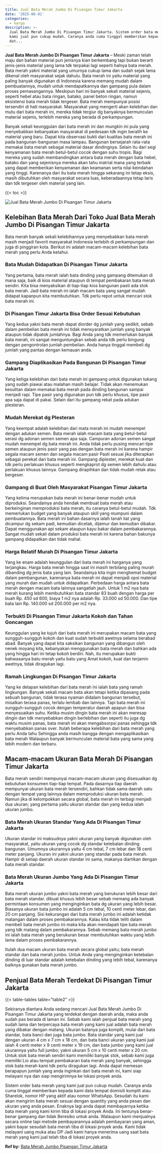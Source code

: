 ```yaml
---
title: Jual Bata Merah Jumbo Di Pisangan Timur Jakarta
date: '2025-06-01'
categories:
  - harga
description: >-
  Jual Bata Merah Jumbo Di Pisangan Timur Jakarta. Sistem order bata merah yang
  kami jual pun cukup mudah. Caranya anda cuma tinggal memberikan kepada kami
  dat...
---
```


**Jual Bata Merah Jumbo Di Pisangan Timur Jakarta** – Meski zaman telah maju dan bahan material pun jenisnya kian berkembang tapi bukan berarti jenis-jenis material yang lama tdk terpakai lagi seperti halnya bata merah. Bata merah yakni material yang umurnya cukup lama dan sudah sejak lama dikenal oleh masyarakat sejak dahulu. Bata merah ini yaitu material yang paling banyak digunakan di Indonesia karena memang mudah dalam pembuatannya, mudah untuk mendapatkannya dan gampang pula dalam proses pemasangannya. Meskipun hari ini banyak sekali material sejenis, seperti hebel atau bata ringan, batako, panel beton ringan, namun eksistensi bata merah tidak tergeser. Bata merah mempunyai posisi tersendiri di hati masyarakat. Masyarakat yang mengerti akan kelebihan dan mutu dari bata merah ini, mereka tidak tergiur dg banyaknya bermunculan material sejenis, terlebih mereka yang berada di perkampungan.

Banyak sekali keunggulan dari bata merah ini dan mungkin ini pula yang menyebabkan kebanyakan masyarakat di pedesaan tdk ingin beralih ke material yang baru. Dapat kita observasi bukti dari kualitas bata merah ini pada bangunan-bangunan masa lampau. Bangunan bersejarah rata-rata memakai bata merah sebagai material dasar dindingnya. Selain itu dari segi kenyamanan bata merah betul-betul cocok dengan suhu tropis. Bagi mereka yang sudah membandingkan antara bata merah dengan bata hebel, batako dan yang sejenisnya mereka akan tahu matrial mana yang terbaik yang dapat memberikan kenyamanan dan keamanan serta nilai keindahan yang tinggi. Karenanya dari itu bata merah hingga sekarang ini tetap eksis, masih dibutuhkan oleh masyarakat secara luas, keberadaannya tetap laris dan tdk tergeser oleh material yang lain.

{{< toc >}}

![Jual Bata Merah Jumbo Di Pisangan Timur Jakarta](/images/jual-bata-merah-25.png)

## Kelebihan Bata Merah Dari Toko Jual Bata Merah Jumbo Di Pisangan Timur Jakarta

Bata merah banyak sekali kelebihannya yang menyebabkan bata merah masih menjadi favorit masyarakat Indonesia terlebih di perkampungan dan juga di pinggiran kota. Berikut ini adalah macam-macam kelebihan bata merah yang perlu Anda ketahui.

### Bata Mudah Didapatkan Di Pisangan Timur Jakarta

Yang pertama, bata merah ialah bata dinding yang gampang ditemukan di mana saja, baik di kios material ataupun di tempat pembakaran bata merah sendiri. Kita bisa menyaksikan di tiap-tiap kios bangunan pasti ada stok bata merah. Jadi bata merah ini ialah macam bata yang sangat mudah didapat kapanpun kita membutuhkan. Tdk perlu repot untuk mencari stok bata merah ini.

### Di Pisangan Timur Jakarta Bisa Order Sesuai Kebutuhan

Yang kedua yakni bata merah dapat diorder dg jumlah yang sedikit, sebab dalam pembelian bata merah ini tidak mensyaratkan jumlah yang banyak ataupun tidak dipatok jumlahnya. Bagi Anda yang tdk memerlukan banyak bata merah, ini sangat menguntungkan sebab anda tdk perlu bingung dengan pengontrolan jumlah pembelian. Anda hanya tinggal membeli dg jumlah yang pantas dengan kemauan anda.

### Gampang Diaplikasikan Pada Bangunan Di Pisangan Timur Jakarta

Yang ketiga kelebihan dari bata merah ini gampang untuk digunakan tukang yang sudah piawai atau malahan masih belajar. Tidak akan menemukan kesulitan dalam memakai bata merah pada dinding bangunan sampai menjadi rapi. Tipe pasir yang digunakan pun tdk perlu khusus, tipe pasir apa saja dapat di pakai. Selain dari itu gampang rekat pada adukan plesteran.

### Mudah Merekat dg Plesteran

Yang keempat adalah kelebihan dari mata merah ini mudah menempel dengan adukan semen. Bata merah ialah macam bata yang betul-betul serasi dg adonan semen semen apa saja. Campuran adonan semen sangat mudah menempel dg bata merah ini. Anda tidak perlu pusing mencari tipe semen ataupun jenis pasir yang pas dengan bata merah ini karena hampir segala macam semen dan segala macam pasir Pasti sesuai jika diterapkan sebagai perekat dari bata merah ini. Gampang diplester, merekat kuat dan tdk perlu perlakuan khusus seperti mengkaprot dg semen lebih dahulu atau perlakuan khusus lainnya. Gampang dirapihkan dan tidak mudah retak atau bergeser.

### Gampang di Buat Oleh Masyarakat Pisangan Timur Jakarta

Yang kelima merupakan bata merah ini benar-benar mudah untuk diproduksi. Seandainya anda hendak membuat bata merah atau berkeinginan memproduksi bata merah, itu caranya betul-betul mudah. Tdk memerlukan budget yang banyak ataupun skill yang mumpuni dalam pembuatannya. Bata merah ini bahan dasarnya ialah tanah liat yang dicampur dg sekam padi, kemudian dicetak, dijemur dan kemudian dibakar. Dapat menggunakan api sekam ataupun kayu bakar dalam pembakarannya. Sangat mudah sekali dalam produksi bata merah ini karena bahan bakunya gampang didapatkan dan tidak mahal.

### Harga Relatif Murah Di Pisangan Timur Jakarta

Yang ke enam adalah keunggulan dari bata merah ini harganya yang terjangkau. Harga bata merah hingga saat ini masih terbilang paling murah dibanding dg jenis bata yang lain. Seandainya kita ingin menghemat budget dalam pembangunan, karenanya bata merah ini dapat menjadi opsi material yang murah dan mudah untuk didapatkan. Perbedaan harga antara bata merah dengan macam bata lainnya sangatlah jauh. Untuk 1 m2 nya bata merah kurang lebih membutuhkan bata standar 83 buah dengan harga per buah Rp. 450 sd 600, biaya 1 m2 nya adalah Rp. 33.000 sd 50.000. Dan tipe bata lain Rp. 140.000 sd 200.000 per m2 nya.

### Terbukti Di Pisangan Timur Jakarta Kokoh dan Tahan Goncangan

Keunggulan yang ke tujuh dari bata merah ini merupakan macam bata yang sungguh-sungguh kokoh dan kuat sudah terbukti awetnya selama berabad abad. Banyak yang dapat kita saksikan bangunan yang dibangun oleh nenek moyang kita, kebanyakan menggunakan bata merah dan bahkan ada yang hingga hari ini tetap kokoh berdiri. Nah, itu merupakan bukti bahwasanya batu merah yaitu batu yang Amat kokoh, kuat dan terjamin awetnya, tidak diragukan lagi.

### Ramah Lingkungan Di Pisangan Timur Jakarta

Yang ke delapan kelebihan dari bata merah ini ialah bata yang ramah lingkungan. Banyak sekali macam bata akan tetapi ketika dipasang pada sebuah bangunan, tidak terasa nyaman didalam bangunan tersebut, misalkan terasa panas, terlalu lembab dan lainnya. Tapi bata merah ini sungguh-sungguh cocok dengan temperatur daerah apapun dan bisa menyesuaikan suhu. Ketika musim dingin bata merah ini akan meresap dingin dan tdk menyebabkan dingin berlebihan dan seperti itu juga dg waktu musim panas, bata merah ini akan mengabsorpsi panas sehingga tdk menyebabkan panas over. Itulah beberapa kelebihan dari bata merah yang perlu Anda tahu Sehingga anda masih bangga dengan mengaplikasikan bata merah Walaupun banyak bermunculan material bata yang sama yang lebih modern dan terbaru.

## Macam-macam Ukuran Bata Merah Di Pisangan Timur Jakarta

Bata merah sendiri mempunyai macam-macam ukuran yang disesuaikan dg kebutuhan konsumen tiap-tiap tempat. Pada dasarnya tiap daerah mempunyai ukuran bata merah tersendiri, bahkan tidak sama daerah satu dengan tempat yang lainnya dalam memproduksi ukuran bata merah. Namun jika di kelompokkan secara global, bata merah ini terbagi menjadi dua ukuran; yang pertama yaitu ukuran standar dan yang kedua ialah ukuran jumbo.

### Bata Merah Ukuran Standar Yang Ada Di Pisangan Timur Jakarta

Ukuran standar ini maksudnya yakni ukuran yang banyak digunakan oleh masyarakat, yaitu ukuran yang cocok dg standar ketebalan dinding bangunan. Umumnya ukurannya yaitu 4 cm tebal, 7 cm lebar dan 18 centi meter panjang. Ukuran ini yakni ukuran yang standar pada bata merah. Hampir di setiap daerah ukuran standar ini sama, makanya diartikan dengan bata merah standar.

### Bata Merah Ukuran Jumbo Yang Ada Di Pisangan Timur Jakarta

Bata merah ukuran jumbo yakni bata merah yang berukuran lebih besar dari bata merah standar. dibuat khusus lebih besar sebab memang ada banyak permintaan konsumen yang menginginkan bata dg ukuran yang lebih besar. Biasanya ukuran bata jumbo ini adalah 5 cm tebal, 10 centi meter lebar, dan 20 cm panjang. Sisi kekurangan dari bata merah jumbo ini adalah ketidak matangan dalam proses pembakarannya. Kalau kita tidak teliti dalam membeli bata merah jumbo ini maka kita akan mendapati tipe bata merah yang tdk matang dalam pembakarannya. Sebab memang bata merah jumbo ini ialah bata merah yang berukuran besar membutuhkan waktu yang lebih lama dalam proses pembakarannya.

Itulah dua macam ukuran bata merah secara global yaitu; bata merah standar dan bata merah jumbo. Untuk Anda yang menginginkan ketebalan dinding di luar standar adalah ketebalan dinding yang lebih tebal, karenanya baiknya gunakan bata merah jumbo.

## Penjual Bata Merah Terdekat Di Pisangan Timur Jakarta

{{< table-tables table="table2" >}}

Sekiranya diantara Anda sedang mencari Jual Bata Merah Jumbo Di Pisangan Timur Jakarta yang terdekat dengan daerah anda, maka anda sudah pas berada di laman ini. Sebab kami ialah penjual bata merah yang sudah lama dan terpercaya bata merah yang kami jual adalah bata merah yang dibakar dengan matang. Ukuran batanya juga komplit, mulai dari bata standar, bata banci dan juga bata jumbo. Bata standar yang kami jual dengan ukuran 4 cm x 7 cm x 18 cm, dan bata banci ukuran yang kami jual ialah 4 centi meter x 9 centi meter x 19 cm, dan bata jumbo yang kami jual ukurannya yaitu full jumbo; yakni ukuran 5 cm x 10 centi meter x 20 cm. Untuk stok bata merah sendiri kami memiliki banyak stok, sebab kami juga memiliki Lio atau tempat pembakaran bata merah yang banyak, sehingga stok bata merah kami tdk perlu diragukan lagi. Anda dapat memesan berapapun jumlah yang anda inginkan dari bata merah ini, kami siap melayani nya dan siap mengirimnya ke lokasi proyek anda.

Sistem order bata merah yang kami jual pun cukup mudah. Caranya anda cuma tinggal memberikan kepada kami data tempat domisili komplit atau Sharelok, nomor HP yang aktif atau nomor WhatsApp. Sesudah itu kami akan mengirim bata merah sesuai dengan quantity yang anda pesan dan ukuran yang anda pesan. Enaknya lagi anda dapat membayarnya ketika bata merah yang kami kirim tiba di lokasi proyek Anda. Ini tentunya benar-benar gampang dan tidak Beresiko untuk anda. Walaupun kami menjualnya secara online tapi metode pembayarannya adalah pembayaran yang aman, yakni bayar sesudah bata merah tiba di lokasi proyek anda. Kami tidak melayani uang muka atau DP Jadi kami hanya menerima uang saat bata merah yang kami jual telah tiba di lokasi proyek anda.

**Ref by:** [Bata Merah Jumbo Pisangan Timur Jakarta](https://id.wikipedia.org/wiki/Bata)
